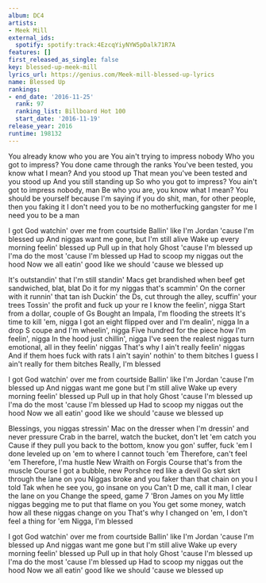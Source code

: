 ```yaml
---
album: DC4
artists:
- Meek Mill
external_ids:
  spotify: spotify:track:4EzcqYiyNYW5pDalk71R7A
features: []
first_released_as_single: false
key: blessed-up-meek-mill
lyrics_url: https://genius.com/Meek-mill-blessed-up-lyrics
name: Blessed Up
rankings:
- end_date: '2016-11-25'
  rank: 97
  ranking_list: Billboard Hot 100
  start_date: '2016-11-19'
release_year: 2016
runtime: 198132
---
```

You already know who you are
You ain't trying to impress nobody
Who you got to impress?
You done came through the ranks
You've been tested, you know what I mean?
And you stood up
That mean you've been tested and you stood up
And you still standing up
So who you got to impress?
You ain't got to impress nobody, man
Be who you are, you know what I mean?
You should be yourself because I'm saying if you do shit, man, for other people, then you faking it
I don't need you to be no motherfucking gangster for me
I need you to be a man


I got God watchin' over me from courtside
Ballin' like I'm Jordan 'cause I'm blessed up
And niggas want me gone, but I'm still alive
Wake up every morning feelin' blessed up
Pull up in that holy Ghost 'cause I'm blessed up
I'ma do the most 'cause I'm blessed up
Had to scoop my niggas out the hood
Now we all eatin' good like we should 'cause we blessed up


It's outstandin' that I'm still standin'
Macs get brandished when beef get sandwiched, blat, blat
Do it for my niggas that's scammin'
On the corner with it runnin' that tan ish
Duckin' the Ds, cut through the alley, scuffin' your trees
Tossin' the profit and fuck up your re
I know the feelin', nigga
Start from a dollar, couple of Gs
Bought an Impala, I'm flooding the streets
It's time to kill 'em, nigga
I got an eight flipped over and I'm dealin', nigga
In a drop S coupe and I'm wheelin', nigga
Five hundred for the piece how I'm feelin', nigga
In the hood just chillin', nigga
I've seen the realest niggas turn emotional, all in they feelin' niggas
That's why I ain't really feelin' niggas
And if them hoes fuck with rats I ain't sayin' nothin' to them bitches
I guess I ain't really for them bitches
Really, I'm blessed


I got God watchin' over me from courtside
Ballin' like I'm Jordan 'cause I'm blessed up
And niggas want me gone but I'm still alive
Wake up every morning feelin' blessed up
Pull up in that holy Ghost 'cause I'm blessed up
I'ma do the most 'cause I'm blessed up
Had to scoop my niggas out the hood
Now we all eatin' good like we should 'cause we blessed up


Blessings, you niggas stressin'
Mac on the dresser when I'm dressin' and never pressure
Crab in the barrel, watch the bucket, don't let 'em catch you
Cause if they pull you back to the bottom, know you gon' suffer, fuck 'em
I done leveled up on 'em to where I cannot touch 'em
Therefore, can't feel 'em
Therefore, I'ma hustle
New Wraith on Forgis
Course that's from the muscle
Course I got a bubble, new Porshce red like a devil
Go skrt skrt through the lane on you
Niggas broke and you faker than that chain on you
I told Tak when he see you, go insane on you
Can't D me, call it man, I clear the lane on you
Change the speed, game 7 'Bron James on you
My little niggas begging me to put that flame on you
You get some money, watch how all these niggas change on you
That's why I changed on 'em, I don't feel a thing for 'em
Nigga, I'm blessed


I got God watchin' over me from courtside
Ballin' like I'm Jordan 'cause I'm blessed up
And niggas want me gone but I'm still alive
Wake up every morning feelin' blessed up
Pull up in that holy Ghost 'cause I'm blessed up
I'ma do the most 'cause I'm blessed up
Had to scoop my niggas out the hood
Now we all eatin' good like we should 'cause we blessed up
